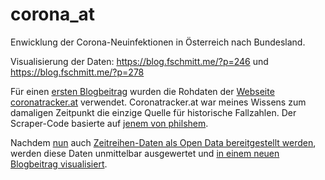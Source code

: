# corona_at
Enwicklung der Corona-Neuinfektionen in Österreich nach Bundesland.

Visualisierung der Daten: https://blog.fschmitt.me/?p=246 und https://blog.fschmitt.me/?p=278

Für einen [ersten Blogbeitrag](https://blog.fschmitt.me/?p=246) wurden die Rohdaten der [Webseite coronatracker.at](https://www.coronatracker.at) verwendet. Coronatracker.at war meines Wissens zum damaligen Zeitpunkt die einzige Quelle für historische Fallzahlen. Der Scraper-Code basierte auf [jenem von philshem](https://gist.github.com/philshem).

Nachdem [nun](https://www.ots.at/presseaussendung/OTS_20201006_OTS0161/covid-19-dashboard-in-neuem-gesicht) auch [Zeitreihen-Daten als Open Data bereitgestellt werden](https://www.data.gv.at/katalog/dataset/ef8e980b-9644-45d8-b0e9-c6aaf0eff0c0), werden diese Daten unmittelbar ausgewertet und [in einem neuen Blogbeitrag visualisiert](https://blog.fschmitt.me/?p=278).
